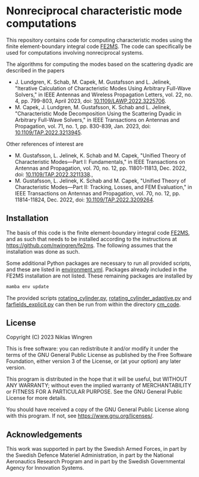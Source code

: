 # Nonreciprocal characteristic mode computations

This repository contains code for computing characteristic modes using the finite element-boundary integral code [FE2MS](https://github.com/nwingren/fe2ms). The code can specifically be used for computations involving nonreciprocal systems.

The algorithms for computing the modes based on the scattering dyadic are described in the papers
- J. Lundgren, K. Schab, M. Capek, M. Gustafsson and L. Jelinek, "Iterative Calculation of Characteristic Modes Using Arbitrary Full-Wave Solvers," in IEEE Antennas and Wireless Propagation Letters, vol. 22, no. 4, pp. 799-803, April 2023, doi: [10.1109/LAWP.2022.3225706](https://doi.org/10.1109/LAWP.2022.3225706).
- M. Capek, J. Lundgren, M. Gustafsson, K. Schab and L. Jelinek, "Characteristic Mode Decomposition Using the Scattering Dyadic in Arbitrary Full-Wave Solvers," in IEEE Transactions on Antennas and Propagation, vol. 71, no. 1, pp. 830-839, Jan. 2023, doi: [10.1109/TAP.2022.3213945](https:/doi.org/10.1109/TAP.2022.3213945).

Other references of interest are
- M. Gustafsson, L. Jelinek, K. Schab and M. Capek, "Unified Theory of Characteristic Modes—Part I: Fundamentals," in IEEE Transactions on Antennas and Propagation, vol. 70, no. 12, pp. 11801-11813, Dec. 2022, doi: [10.1109/TAP.2022.3211338](https://doi.org/10.1109/TAP.2022.3211338).,
- M. Gustafsson, L. Jelinek, K. Schab and M. Capek, "Unified Theory of Characteristic Modes—Part II: Tracking, Losses, and FEM Evaluation," in IEEE Transactions on Antennas and Propagation, vol. 70, no. 12, pp. 11814-11824, Dec. 2022, doi: [10.1109/TAP.2022.3209264](https:/doi.org/10.1109/TAP.2022.3209264).
  
## Installation

The basis of this code is the finite element-boundary integral code [FE2MS](https://github.com/nwingren/fe2ms), and as such that needs to be installed according to the instructions at https://github.com/nwingren/fe2ms. The following assumes that the installation was done as such.

Some additional Python packages are necessary to run all provided scripts, and these are listed in [environment.yml](environment.yml). Packages already included in the FE2MS installation are not listed. These remaining packages are installed by
```bash
mamba env update
```

The provided scripts [rotating_cylinder.py](cm_code/rotating_cylinder.py), [rotating_cylinder_adaptive.py](cm_code/rotating_cylinder.py) and [farfields_explicit.py](cm_code/farfields_explicit.py) can then be run from within the directory [cm_code](cm_code).

## License

Copyright (C) 2023 Niklas Wingren

This is free software: you can redistribute it and/or modify
it under the terms of the GNU General Public License as published by
the Free Software Foundation, either version 3 of the License, or
(at your option) any later version.

This program is distributed in the hope that it will be useful,
but WITHOUT ANY WARRANTY; without even the implied warranty of
MERCHANTABILITY or FITNESS FOR A PARTICULAR PURPOSE.  See the
GNU General Public License for more details.

You should have received a copy of the GNU General Public License
along with this program.  If not, see <https://www.gnu.org/licenses/>.

## Acknowledgements
This work was supported in part by the Swedish Armed Forces, in part by the Swedish Defence Materiel Administration, in part by the National Aeronautics Research Program and in part by the Swedish Governmental Agency for Innovation Systems.